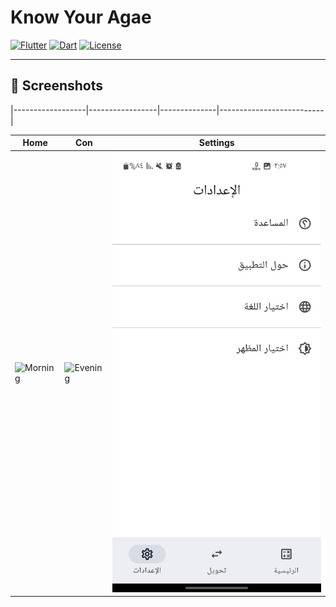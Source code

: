 ﻿# Know Your Agae

[![Flutter](https://img.shields.io/badge/Flutter-3.24.3-blue?logo=flutter&logoColor=white)](https://flutter.dev/)
[![Dart](https://img.shields.io/badge/Dart-3.5.3-blue?logo=dart&logoColor=white)](https://dart.dev/)
[![License](https://img.shields.io/badge/License-MIT-green)](LICENSE)


---

## 📸 Screenshots

|------------------|-----------------|--------------|--------------------------|

| Home | Con | Settings |
|---------|---------|---------|
| ![Morning](https://github.com/CS2487/age_calculator/blob/main/ScreenShoot/Screenshot1.jpg.jpg?raw=true) | ![Evening](https://github.com/CS2487/age_calculator/blob/main/ScreenShoot/Screenshot2.jpg.jpg?raw=true) | ![Settings](https://github.com/CS2487/age_calculator/blob/main/ScreenShoot/Screenshot3.jpg?raw=true) |

